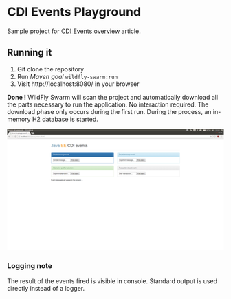 # CDI Events Playground
Sample project for [CDI Events overview](http://www.pavel.cool/javaee/cdi-events/) article.

## Running it

1. Git clone the repository
1. Run *Maven goal* `wildfly-swarm:run`
1. Visit http://localhost:8080/ in your browser

**Done !** WildFly Swarm will scan the project and automatically download all the parts necessary to run the application. No interaction required. The download phase only occurs during the first run. During the process, an in-memory H2 database is started.

![test](application.png "test")

### Logging note
The result of the events fired is visible in console. Standard output is used directly instead of a logger.
